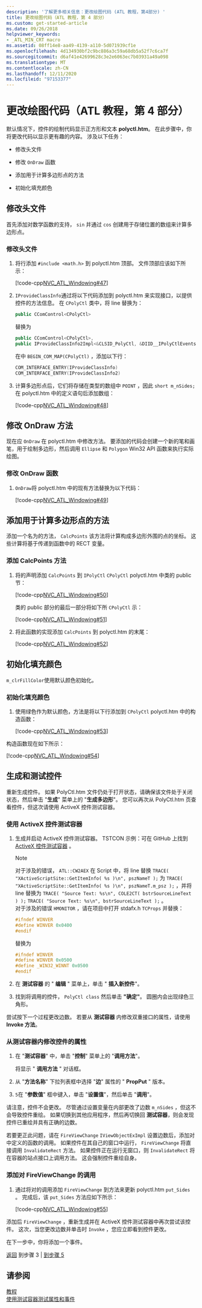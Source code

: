 ```yaml
---
description: '了解更多相关信息：更改绘图代码 (ATL 教程，第4部分) '
title: 更改绘图代码（ATL 教程，第 4 部分）
ms.custom: get-started-article
ms.date: 09/26/2018
helpviewer_keywords:
- _ATL_MIN_CRT macro
ms.assetid: 08ff14e8-aa49-4139-a110-5d071939cf1e
ms.openlocfilehash: 4d134930bf2c9bc886a3c59a68db5a52f7c6ca7f
ms.sourcegitcommit: d6af41e42699628c3e2e6063ec7b03931a49a098
ms.translationtype: MT
ms.contentlocale: zh-CN
ms.lasthandoff: 12/11/2020
ms.locfileid: "97153377"
---
```

# <a name="changing-the-drawing-code-atl-tutorial-part-4"></a>更改绘图代码（ATL 教程，第 4 部分）

默认情况下，控件的绘制代码显示正方形和文本 **polyctl.htm**。 在此步骤中，你将更改代码以显示更有趣的内容。 涉及以下任务：

- 修改头文件

- 修改 `OnDraw` 函数

- 添加用于计算多边形点的方法

- 初始化填充颜色

## <a name="modifying-the-header-file"></a>修改头文件

首先添加对数学函数的支持， `sin` 并通过 `cos` 创建用于存储位置的数组来计算多边形点。

### <a name="to-modify-the-header-file"></a>修改头文件

1. 将行添加 `#include <math.h>` 到 polyctl.htm 顶部。 文件顶部应该如下所示：

    [!code-cpp[NVC_ATL_Windowing#47](../atl/codesnippet/cpp/changing-the-drawing-code-atl-tutorial-part-4_1.cpp)]

1. `IProvideClassInfo`通过将以下代码添加到 polyctl.htm 来实现接口，以提供控件的方法信息。 在 `CPolyCtl` 类中，将 line 替换为：

    ```cpp
    public CComControl<CPolyCtl>
    ```

    替换为

    ```cpp
    public CComControl<CPolyCtl>,
    public IProvideClassInfo2Impl<&CLSID_PolyCtl, &DIID__IPolyCtlEvents, &LIBID_PolygonLib>
    ```

    在中 `BEGIN_COM_MAP(CPolyCtl)` ，添加以下行：

    ```cpp
    COM_INTERFACE_ENTRY(IProvideClassInfo)
    COM_INTERFACE_ENTRY(IProvideClassInfo2)
    ```

1. 计算多边形点后，它们将存储在类型的数组中 `POINT` ，因此 `short m_nSides;` 在 polyctl.htm 中的定义语句后添加数组：

    [!code-cpp[NVC_ATL_Windowing#48](../atl/codesnippet/cpp/changing-the-drawing-code-atl-tutorial-part-4_2.h)]

## <a name="modifying-the-ondraw-method"></a>修改 OnDraw 方法

现在应 `OnDraw` 在 polyctl.htm 中修改方法。 要添加的代码会创建一个新的笔和画笔，用于绘制多边形，然后调用 `Ellipse` 和 `Polygon` Win32 API 函数来执行实际绘图。

### <a name="to-modify-the-ondraw-function"></a>修改 OnDraw 函数

1. `OnDraw`将 polyctl.htm 中的现有方法替换为以下代码：

    [!code-cpp[NVC_ATL_Windowing#49](../atl/codesnippet/cpp/changing-the-drawing-code-atl-tutorial-part-4_3.cpp)]

## <a name="adding-a-method-to-calculate-the-polygon-points"></a>添加用于计算多边形点的方法

添加一个名为的方法， `CalcPoints` 该方法将计算构成多边形外围的点的坐标。 这些计算将基于传递到函数中的 RECT 变量。

### <a name="to-add-the-calcpoints-method"></a>添加 CalcPoints 方法

1. 将的声明添加 `CalcPoints` 到 `IPolyCtl` `CPolyCtl` polyctl.htm 中类的 public 节：

    [!code-cpp[NVC_ATL_Windowing#50](../atl/codesnippet/cpp/changing-the-drawing-code-atl-tutorial-part-4_4.h)]

    类的 public 部分的最后一部分将如下所 `CPolyCtl` 示：

    [!code-cpp[NVC_ATL_Windowing#51](../atl/codesnippet/cpp/changing-the-drawing-code-atl-tutorial-part-4_5.h)]

1. 将此函数的实现添加 `CalcPoints` 到 polyctl.htm 的末尾：

    [!code-cpp[NVC_ATL_Windowing#52](../atl/codesnippet/cpp/changing-the-drawing-code-atl-tutorial-part-4_6.cpp)]

## <a name="initializing-the-fill-color"></a>初始化填充颜色

`m_clrFillColor`使用默认颜色初始化。

### <a name="to-initialize-the-fill-color"></a>初始化填充颜色

1. 使用绿色作为默认颜色，方法是将以下行添加到 `CPolyCtl` polyctl.htm 中的构造函数：

    [!code-cpp[NVC_ATL_Windowing#53](../atl/codesnippet/cpp/changing-the-drawing-code-atl-tutorial-part-4_7.h)]

构造函数现在如下所示：

[!code-cpp[NVC_ATL_Windowing#54](../atl/codesnippet/cpp/changing-the-drawing-code-atl-tutorial-part-4_8.h)]

## <a name="building-and-testing-the-control"></a>生成和测试控件

重新生成控件。 如果 PolyCtl.htm 文件仍处于打开状态，请确保该文件处于关闭状态，然后单击 "**生成**" 菜单上的 "**生成多边形**"。 您可以再次从 PolyCtl.htm 页查看控件，但这次请使用 ActiveX 控件测试容器。

### <a name="to-use-the-activex-control-test-container"></a>使用 ActiveX 控件测试容器

1. 生成并启动 ActiveX 控件测试容器。 TSTCON 示例：可在 GitHub 上找到 [ActiveX 控件测试容器](https://github.com/Microsoft/VCSamples/tree/master/VC2010Samples/MFC/ole/TstCon) 。

    > [!NOTE]
    > 对于涉及的错误， `ATL::CW2AEX` 在 Script 中，将 line 替换 `TRACE( "XActiveScriptSite::GetItemInfo( %s )\n", pszNameT );` 为 `TRACE( "XActiveScriptSite::GetItemInfo( %s )\n", pszNameT.m_psz );` ，并将 line 替换为 `TRACE( "Source Text: %s\n", COLE2CT( bstrSourceLineText ) );` `TRACE( "Source Text: %s\n", bstrSourceLineText );` 。<br/>
    > 对于涉及的错误 `HMONITOR` ，请在项目中打开 stdafx.h `TCProps` 并替换：
    >
    > ```cpp
    > #ifndef WINVER
    > #define WINVER 0x0400
    > #endif
    > ```
    >
    > 替换为
    >
    > ```cpp
    > #ifndef WINVER
    > #define WINVER 0x0500
    > #define _WIN32_WINNT 0x0500
    > #endif
    > ```

1. 在 **测试容器** 的 " **编辑** " 菜单上，单击 " **插入新控件**"。

1. 找到将调用的控件， `PolyCtl class` 然后单击 **"确定"**。 圆圈内会出现绿色三角形。

尝试按下一个过程更改边数。 若要从 **测试容器** 内修改双重接口的属性，请使用 **Invoke 方法**。

### <a name="to-modify-a-controls-property-from-within-the-test-container"></a>从测试容器内修改控件的属性

1. 在 "**测试容器**" 中，单击 "**控制**" 菜单上的 "**调用方法**"。

    将显示 " **调用方法** " 对话框。

1. 从 "**方法名称**" 下拉列表框中选择 "**边**" 属性的 " **PropPut** " 版本。

1. `5`在 "**参数值**" 框中键入，单击 "**设置值**"，然后单击 "**调用**"。

请注意，控件不会更改。 尽管通过设置变量在内部更改了边数 `m_nSides` ，但这不会导致控件重绘。 如果切换到其他应用程序，然后再切换回 **测试容器**，则会发现控件已重绘并具有正确的边数。

若要更正此问题，请在 `FireViewChange` `IViewObjectExImpl` 设置边数后，添加对中定义的函数的调用。 如果控件在其自己的窗口中运行， `FireViewChange` 将直接调用 `InvalidateRect` 方法。 如果控件正在运行无窗口，则 `InvalidateRect` 将在容器的站点接口上调用方法。 这会强制控件重绘自身。

### <a name="to-add-a-call-to-fireviewchange"></a>添加对 FireViewChange 的调用

1. 通过将对的调用添加 `FireViewChange` 到方法来更新 polyctl.htm `put_Sides` 。 完成后，该 `put_Sides` 方法应如下所示：

    [!code-cpp[NVC_ATL_Windowing#55](../atl/codesnippet/cpp/changing-the-drawing-code-atl-tutorial-part-4_9.cpp)]

添加后 `FireViewChange` ，重新生成并在 ActiveX 控件测试容器中再次尝试该控件。 这次，当您更改边数并单击时 `Invoke` ，您应立即看到控件更改。

在下一步中，你将添加一个事件。

[返回](../atl/adding-a-property-to-the-control-atl-tutorial-part-3.md) 到步骤 3 &#124; [到步骤 5](../atl/adding-an-event-atl-tutorial-part-5.md)

## <a name="see-also"></a>请参阅

[教程](../atl/active-template-library-atl-tutorial.md)<br/>
[使用测试容器测试属性和事件](../mfc/testing-properties-and-events-with-test-container.md)
